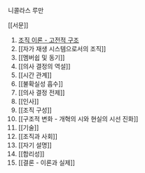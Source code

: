 니콜라스 루만

[[서문]]
1. [조직 이론 - 고전적 구조](%EC%A1%B0%EC%A7%81%20%EC%9D%B4%EB%A1%A0%20-%20%EA%B3%A0%EC%A0%84%EC%A0%81%20%EA%B5%AC%EC%A1%B0.md)
2. [[자가 재생 시스템으로서의 조직]]
3. [[멤버쉽 및 동기]]
4. [[의사 결정의 역설]]
5. [[시간 관계]]
6. [[불확실성 흡수]]
7. [[의사 결정 전제]]
8. [[인사]]
9. [[조직 구성]]
10. [[구조적 변화 - 개혁의 시와 현실의 시선 진화]]
11. [[기술]]
12. [[조직과 사회]]
13. [[자기 설명]]
14. [[합리성]]
15. [[결론 - 이론과 실제]]

